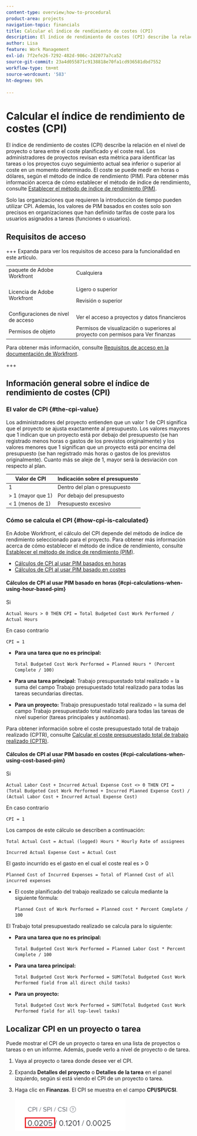 ```yaml
---
content-type: overview;how-to-procedural
product-area: projects
navigation-topic: financials
title: Calcular el índice de rendimiento de costes (CPI)
description: El índice de rendimiento de costes (CPI) describe la relación en el nivel de proyecto o tarea entre el coste planificado y el coste real. Los administradores de proyectos revisan esta métrica para identificar las tareas o los proyectos cuyo seguimiento actual sea inferior o superior al coste en un momento determinado.
author: Lisa
feature: Work Management
exl-id: 7f2efe26-7292-482d-986c-2d2077a7ca52
source-git-commit: 23a4d055871c9138818e70fa1cd936581dbd7552
workflow-type: tm+mt
source-wordcount: '583'
ht-degree: 90%

---
```


# Calcular el índice de rendimiento de costes (CPI)

<!-- Audited: 5/2025 -->

<!--
<p data-mc-conditions="QuicksilverOrClassic.Draft mode">(NOTE: Linked to the product. Do not change link.)</p>
-->

El índice de rendimiento de costes (CPI) describe la relación en el nivel de proyecto o tarea entre el coste planificado y el coste real. Los administradores de proyectos revisan esta métrica para identificar las tareas o los proyectos cuyo seguimiento actual sea inferior o superior al coste en un momento determinado. El coste se puede medir en horas o dólares, según el método de índice de rendimiento (PIM). Para obtener más información acerca de cómo establecer el método de índice de rendimiento, consulte [Establecer el método de índice de rendimiento (PIM)](../../../manage-work/projects/project-finances/set-pim.md).

Solo las organizaciones que requieren la introducción de tiempo pueden utilizar CPI. Además, los valores de PIM basados en costes solo son precisos en organizaciones que han definido tarifas de coste para los usuarios asignados a tareas (funciones o usuarios).

## Requisitos de acceso

+++ Expanda para ver los requisitos de acceso para la funcionalidad en este artículo.

<table style="table-layout:auto"> 
 <col> 
 <col> 
 <tbody> 
  <tr> 
   <td>paquete de Adobe Workfront</td> 
   <td>Cualquiera</td> 
  </tr> 
  <tr> 
   <td>Licencia de Adobe Workfront</td> 
   <td>
   <p>Ligero o superior</p>
   <p>Revisión o superior</p></td>  
  </tr> 
  <tr> 
   <td>Configuraciones de nivel de acceso</td> 
   <td>Ver el acceso a proyectos y datos financieros</td> 
  </tr> 
  <tr> 
   <td>Permisos de objeto</td> 
   <td>Permisos de visualización o superiores al proyecto con permisos para Ver finanzas</td> 
  </tr> 
 </tbody> 
</table>

Para obtener más información, consulte [Requisitos de acceso en la documentación de Workfront](/help/quicksilver/administration-and-setup/add-users/access-levels-and-object-permissions/access-level-requirements-in-documentation.md).

+++

## Información general sobre el índice de rendimiento de costes (CPI)

### El valor de CPI {#the-cpi-value}

Los administradores del proyecto entienden que un valor 1 de CPI significa que el proyecto se ajusta exactamente al presupuesto. Los valores mayores que 1 indican que un proyecto está por debajo del presupuesto (se han registrado menos horas o gastos de los previstos originalmente) y los valores menores que 1 significan que un proyecto está por encima del presupuesto (se han registrado más horas o gastos de los previstos originalmente). Cuanto más se aleje de 1, mayor será la desviación con respecto al plan.

| **Valor de CPI** | **Indicación sobre el presupuesto** |
|---|---|
| 1 | Dentro del plan o presupuesto |
| > 1 (mayor que 1) | Por debajo del presupuesto |
| &lt; 1 (menos de 1) | Presupuesto excesivo |


### Cómo se calcula el CPI {#how-cpi-is-calculated}

En Adobe Workfront, el cálculo del CPI depende del método de índice de rendimiento seleccionado para el proyecto. Para obtener más información acerca de cómo establecer el método de índice de rendimiento, consulte [Establecer el método de índice de rendimiento (PIM)](../../../manage-work/projects/project-finances/set-pim.md).

* [Cálculos de CPI al usar PIM basados en horas](#cpi-calculations-when-using-hour-based-pim)
* [Cálculos de CPI al usar PIM basado en costes](#cpi-calculations-when-using-cost-based-pim)

#### Cálculos de CPI al usar PIM basado en horas {#cpi-calculations-when-using-hour-based-pim}

Si

```
Actual Hours > 0 THEN CPI = Total Budgeted Cost Work Performed / Actual Hours
```

En caso contrario

```
CPI = 1
```

* **Para una tarea que no es principal:**

  ```
  Total Budgeted Cost Work Performed = Planned Hours * (Percent Complete / 100)
  ```

* **Para una tarea principal:**
Trabajo presupuestado total realizado = la suma del campo Trabajo presupuestado total realizado para todas las tareas secundarias directas.

* **Para un proyecto:**
Trabajo presupuestado total realizado = la suma del campo Trabajo presupuestado total realizado para todas las tareas de nivel superior (tareas principales y autónomas).

Para obtener información sobre el coste presupuestado total de trabajo realizado (CPTR), consulte [Calcular el coste presupuestado total de trabajo realizado (CPTR)](../../../manage-work/projects/project-finances/calculate-bcwp.md).

#### Cálculos de CPI al usar PIM basado en costes {#cpi-calculations-when-using-cost-based-pim}

<!--
<p data-mc-conditions="QuicksilverOrClassic.Draft mode"><code>CPI = (Planned Cost of Work Performed + Planned Cost of Incurred Expenses) / (Total Actual Cost + Actual Cost of Incurred Expenses) </code> </p>
-->

<!--
<p data-mc-conditions="QuicksilverOrClassic.Draft mode"><code>NOTE: this used to be here before - above - but Anna sent me the one below. I kept the other one, although she is still researching its validity - see this issue: https://hub.workfront.com/issue/5fc7b1cf00012aeebf9e822db8ea2513/overview)</code> </p>
-->

Si

```
Actual Labor Cost + Incurred Actual Expense Cost <> 0 THEN CPI = (Total Budgeted Cost Work Performed + Incurred Planned Expense Cost) / (Actual Labor Cost + Incurred Actual Expense Cost)
```



En caso contrario

```
CPI = 1
```

<!--
<p data-mc-conditions="QuicksilverOrClassic.Draft mode"><code>(NOTE: above: this used to say: CPI = CPI Labor, but Anna had me fix it on July 21, 2021)</code> </p>
-->

Los campos de este cálculo se describen a continuación:

```
Total Actual Cost = Actual (logged) Hours * Hourly Rate of assignees
```

```
Incurred Actual Expense Cost = Actual Cost
```

El gasto incurrido es el gasto en el cual el coste real es > 0

```
Planned Cost of Incurred Expenses = Total of Planned Cost of all incurred expenses
```



<!--
  <p data-mc-conditions="QuicksilverOrClassic.Draft mode">(NOTE: Old calculation - taken out by Lilit and replaced below: Planned Cost of Work Performed= (planned labor cost) * (percent complete) / 100 where planned labor cost is the planned hours allocated to assignees * their rates.)</p>
  -->

* El coste planificado del trabajo realizado se calcula mediante la siguiente fórmula:

  ```
  Planned Cost of Work Performed = Planned cost * Percent Complete / 100
  ```

El Trabajo total presupuestado realizado se calcula para lo siguiente:

* **Para una tarea que no es principal:**

  ```
  Total Budgeted Cost Work Performed = Planned Labor Cost * Percent Complete / 100
  ```

* **Para una tarea principal:**

  ```
  Total Budgeted Cost Work Performed = SUM(Total Budgeted Cost Work Performed field from all direct child tasks)
  ```

* **Para un proyecto:**

  ```
  Total Budgeted Cost Work Performed = SUM(Total Budgeted Cost Work Performed field for all top-level tasks)
  ```



## Localizar CPI en un proyecto o tarea

Puede mostrar el CPI de un proyecto o tarea en una lista de proyectos o tareas o en un informe. Además, puede verlo a nivel de proyecto o de tarea.

1. Vaya al proyecto o tarea donde desee ver el CPI.
1. Expanda **Detalles del proyecto** o **Detalles de la tarea** en el panel izquierdo, según si está viendo el CPI de un proyecto o tarea.

1. Haga clic en **Finanzas**. El CPI se muestra en el campo **CPI/SPI/CSI**.

   ![IRC en el proyecto](assets/cpi-on-project-nwe.png)
